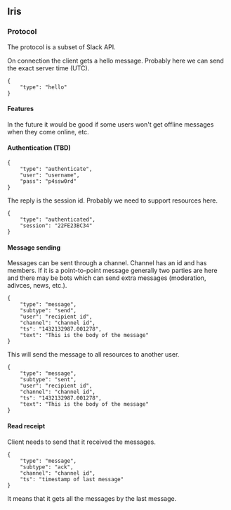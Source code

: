 
## Iris

### Protocol

The protocol is a subset of Slack API.

On connection the client gets a hello message. Probably here we can send the
exact server time (UTC).

```
{
    "type": "hello"
}
```

#### Features

In the future it would be good if some users won't get offline messages when
they come online, etc.

#### Authentication (TBD)

```
{
    "type": "authenticate",
    "user": "username",
    "pass": "p4ssw0rd"
}
```

The reply is the session id. Probably we need to support resources here.

```
{
    "type": "authenticated",
    "session": "22FE23BC34"
}
```

#### Message sending

Messages can be sent through a channel. Channel has an id and has members.
If it is a point-to-point message generally two parties are here and there
may be bots which can send extra messages (moderation, adivces, news, etc.).

```
{
    "type": "message",
    "subtype": "send",
    "user": "recipient id",
    "channel": "channel id",
    "ts": "1432132987.001278",
    "text": "This is the body of the message"
}
```

This will send the message to all resources to another user.

```
{
    "type": "message",
    "subtype": "sent",
    "user": "recipient id",
    "channel": "channel id",
    "ts": "1432132987.001278",
    "text": "This is the body of the message"
}
```

#### Read receipt

Client needs to send that it received the messages.

```
{
    "type": "message",
    "subtype": "ack",
    "channel": "channel id",
    "ts": "timestamp of last message"
}
```

It means that it gets all the messages by the last message.

